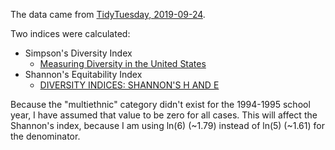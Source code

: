 The data came from [TidyTuesday, 2019-09-24]().

Two indices were calculated:

- Simpson's Diversity Index
  - [Measuring Diversity in the United States](https://www.csun.edu/~hcmth031/MDITUS.pdf)
- Shannon's Equitability Index
  - [DIVERSITY INDICES: SHANNON'S H AND E](http://www.tiem.utk.edu/~gross/bioed/bealsmodules/shannonDI.html)

Because the "multiethnic" category didn't exist for the 1994-1995 school year, I have assumed that value to be zero for all cases. This will affect the Shannon's index, because I am using ln(6) (~1.79) instead of ln(5) (~1.61) for the denominator.